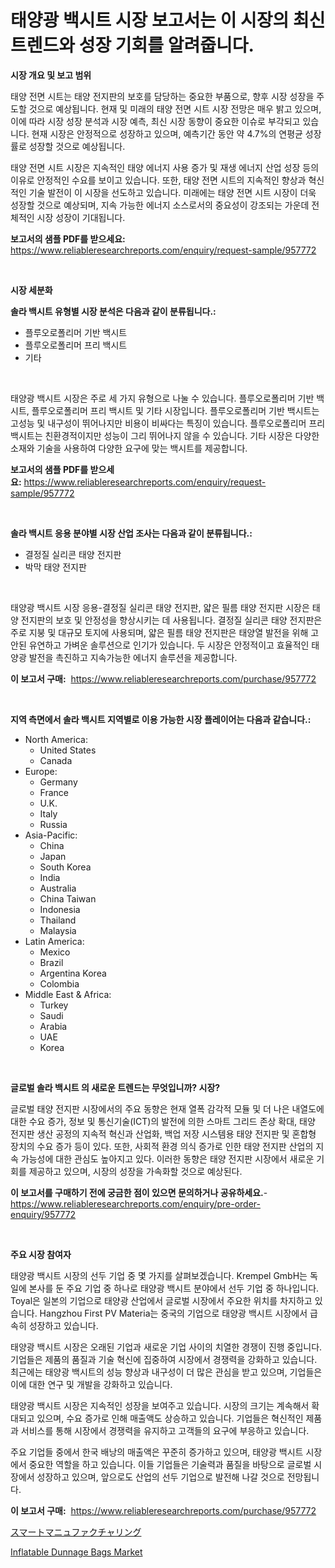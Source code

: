 <p><h1>태양광 백시트 시장 보고서는 이 시장의 최신 트렌드와 성장 기회를 알려줍니다.</h1></p><p><strong>시장 개요 및 보고 범위</strong></p>
<p><p>태양 전면 시트는 태양 전지판의 보호를 담당하는 중요한 부품으로, 향후 시장 성장을 주도할 것으로 예상됩니다. 현재 및 미래의 태양 전면 시트 시장 전망은 매우 밝고 있으며, 이에 따라 시장 성장 분석과 시장 예측, 최신 시장 동향이 중요한 이슈로 부각되고 있습니다. 현재 시장은 안정적으로 성장하고 있으며, 예측기간 동안 약 4.7%의 연평균 성장률로 성장할 것으로 예상됩니다.</p><p>태양 전면 시트 시장은 지속적인 태양 에너지 사용 증가 및 재생 에너지 산업 성장 등의 이유로 안정적인 수요를 보이고 있습니다. 또한, 태양 전면 시트의 지속적인 향상과 혁신적인 기술 발전이 이 시장을 선도하고 있습니다. 미래에는 태양 전면 시트 시장이 더욱 성장할 것으로 예상되며, 지속 가능한 에너지 소스로서의 중요성이 강조되는 가운데 전체적인 시장 성장이 기대됩니다.</p></p>
<p><strong>보고서의 샘플 PDF를 받으세요:</strong> <a href="https://www.reliableresearchreports.com/enquiry/request-sample/957772">https://www.reliableresearchreports.com/enquiry/request-sample/957772</a></p>
<p>&nbsp;</p>
<p><strong>시장 세분화</strong></p>
<p><strong>솔라 백시트 유형별 시장 분석은 다음과 같이 분류됩니다.:</strong></p>
<p><ul><li>플루오로폴리머 기반 백시트</li><li>플루오로폴리머 프리 백시트</li><li>기타</li></ul></p>
<p>&nbsp;</p>
<p><p>태양광 백시트 시장은 주로 세 가지 유형으로 나눌 수 있습니다. 플루오로폴리머 기반 백시트, 플루오로폴리머 프리 백시트 및 기타 시장입니다. 플루오로폴리머 기반 백시트는 고성능 및 내구성이 뛰어나지만 비용이 비싸다는 특징이 있습니다. 플루오로폴리머 프리 백시트는 친환경적이지만 성능이 그리 뛰어나지 않을 수 있습니다. 기타 시장은 다양한 소재와 기술을 사용하여 다양한 요구에 맞는 백시트를 제공합니다.</p></p>
<p><strong>보고서의 샘플 PDF를 받으세요:</strong>&nbsp;<a href="https://www.reliableresearchreports.com/enquiry/request-sample/957772">https://www.reliableresearchreports.com/enquiry/request-sample/957772</a></p>
<p>&nbsp;</p>
<p><strong> 솔라 백시트 응용 분야별 시장 산업 조사는 다음과 같이 분류됩니다.:</strong></p>
<p><ul><li>결정질 실리콘 태양 전지판</li><li>박막 태양 전지판</li></ul></p>
<p>&nbsp;</p>
<p><p>태양광 백시트 시장 응용-결정질 실리콘 태양 전지판, 얇은 필름 태양 전지판 시장은 태양 전지판의 보호 및 안정성을 향상시키는 데 사용됩니다. 결정질 실리콘 태양 전지판은 주로 지붕 및 대규모 토지에 사용되며, 얇은 필름 태양 전지판은 태양열 발전을 위해 고안된 유연하고 가벼운 솔루션으로 인기가 있습니다. 두 시장은 안정적이고 효율적인 태양광 발전을 촉진하고 지속가능한 에너지 솔루션을 제공합니다.</p></p>
<p><strong>이 보고서 구매:</strong>&nbsp; <a href="https://www.reliableresearchreports.com/purchase/957772">https://www.reliableresearchreports.com/purchase/957772</a></p>
<p>&nbsp;</p>
<p><strong>지역 측면에서 솔라 백시트 지역별로 이용 가능한 시장 플레이어는 다음과 같습니다.:</strong></p>
<p><ul>
    <li>
        North America:
        <ul>
            <li>United States</li>
            <li>Canada</li>
        </ul>
    </li>
    <li>
        Europe:
        <ul>
            <li>Germany</li>
            <li>France</li>
            <li>U.K.</li>
            <li>Italy</li>
            <li>Russia</li>
        </ul>
    </li>
    <li>
        Asia-Pacific:
        <ul>
            <li>China</li>
            <li>Japan</li>
            <li>South Korea</li>
            <li>India</li>
            <li>Australia</li>
            <li>China Taiwan</li>
            <li>Indonesia</li>
            <li>Thailand</li>
            <li>Malaysia</li>
        </ul>
    </li>
    <li>
        Latin America:
        <ul>
            <li>Mexico</li>
            <li>Brazil</li>
            <li>Argentina Korea</li>
            <li>Colombia</li>
        </ul>
    </li>
    <li>
        Middle East & Africa:
        <ul>
            <li>Turkey</li>
            <li>Saudi</li>
            <li>Arabia</li>
            <li>UAE</li>
            <li>Korea</li>
        </ul>
    </li>
    </ul></p>
<p>&nbsp;</p>
<p><strong>글로벌 솔라 백시트 의 새로운 트렌드는 무엇입니까? 시장?</strong></p>
<p><p>글로벌 태양 전지판 시장에서의 주요 동향은 현재 열폭 감각적 모듈 및 더 나은 내열도에 대한 수요 증가, 정보 및 통신기술(ICT)의 발전에 의한 스마트 그리드 존상 확대, 태양 전지판 생산 공정의 지속적 혁신과 산업화, 백업 저장 시스템용 태양 전지판 및 혼합형 장치의 수요 증가 등이 있다. 또한, 사회적 환경 의식 증가로 인한 태양 전지판 산업의 지속 가능성에 대한 관심도 높아지고 있다. 이러한 동향은 태양 전지판 시장에서 새로운 기회를 제공하고 있으며, 시장의 성장을 가속화할 것으로 예상된다.</p></p>
<p><strong>이 보고서를 구매하기 전에 궁금한 점이 있으면 문의하거나 공유하세요.</strong>- <a href="https://www.reliableresearchreports.com/enquiry/pre-order-enquiry/957772">https://www.reliableresearchreports.com/enquiry/pre-order-enquiry/957772</a></p>
<p>&nbsp;</p>
<p><strong>주요 시장 참여자</strong></p>
<p><p>태양광 백시트 시장의 선두 기업 중 몇 가지를 살펴보겠습니다. Krempel GmbH는 독일에 본사를 둔 주요 기업 중 하나로 태양광 백시트 분야에서 선두 기업 중 하나입니다. Toyal은 일본의 기업으로 태양광 산업에서 글로벌 시장에서 주요한 위치를 차지하고 있습니다. Hangzhou First PV Materia는 중국의 기업으로 태양광 백시트 시장에서 급속히 성장하고 있습니다.</p><p>태양광 백시트 시장은 오래된 기업과 새로운 기업 사이의 치열한 경쟁이 진행 중입니다. 기업들은 제품의 품질과 기술 혁신에 집중하여 시장에서 경쟁력을 강화하고 있습니다. 최근에는 태양광 백시트의 성능 향상과 내구성이 더 많은 관심을 받고 있으며, 기업들은 이에 대한 연구 및 개발을 강화하고 있습니다.</p><p>태양광 백시트 시장은 지속적인 성장을 보여주고 있습니다. 시장의 크기는 계속해서 확대되고 있으며, 수요 증가로 인해 매출액도 상승하고 있습니다. 기업들은 혁신적인 제품과 서비스를 통해 시장에서 경쟁력을 유지하고 고객들의 요구에 부응하고 있습니다.</p><p>주요 기업들 중에서 한국 배낭의 매출액은 꾸준히 증가하고 있으며, 태양광 백시트 시장에서 중요한 역할을 하고 있습니다. 이들 기업들은 기술력과 품질을 바탕으로 글로벌 시장에서 성장하고 있으며, 앞으로도 산업의 선두 기업으로 발전해 나갈 것으로 전망됩니다.</p></p>
<p><strong>이 보고서 구매:</strong>&nbsp;&nbsp;<a href="https://www.reliableresearchreports.com/purchase/957772">https://www.reliableresearchreports.com/purchase/957772</a></p>
<p><p><a href="https://github.com/SarahFahey88/Market-Research-Report-List-1/blob/main/232921317314.md">スマートマニュファクチャリング</a></p><p><a href="https://pretty-mail-caf.notion.site/Inflatable-Dunnage-Bags-Market-Offers-Provide-Insightful-Data-for-the-Time-Period-from-2024-to-2031--25bbad1412c3401eb015244334228fab">Inflatable Dunnage Bags Market</a></p></p>
